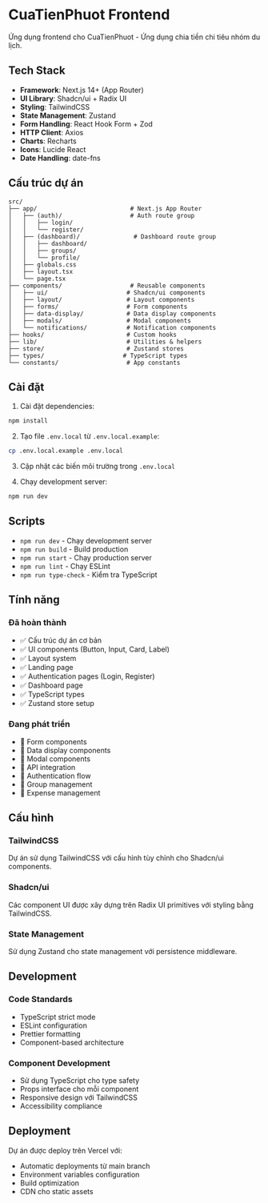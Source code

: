 # CuaTienPhuot Frontend

Ứng dụng frontend cho CuaTienPhuot - Ứng dụng chia tiền chi tiêu nhóm du lịch.

## Tech Stack

- **Framework**: Next.js 14+ (App Router)
- **UI Library**: Shadcn/ui + Radix UI
- **Styling**: TailwindCSS
- **State Management**: Zustand
- **Form Handling**: React Hook Form + Zod
- **HTTP Client**: Axios
- **Charts**: Recharts
- **Icons**: Lucide React
- **Date Handling**: date-fns

## Cấu trúc dự án

```
src/
├── app/                          # Next.js App Router
│   ├── (auth)/                   # Auth route group
│   │   ├── login/
│   │   └── register/
│   ├── (dashboard)/               # Dashboard route group
│   │   ├── dashboard/
│   │   ├── groups/
│   │   └── profile/
│   ├── globals.css
│   ├── layout.tsx
│   └── page.tsx
├── components/                   # Reusable components
│   ├── ui/                      # Shadcn/ui components
│   ├── layout/                  # Layout components
│   ├── forms/                   # Form components
│   ├── data-display/            # Data display components
│   ├── modals/                  # Modal components
│   └── notifications/           # Notification components
├── hooks/                       # Custom hooks
├── lib/                         # Utilities & helpers
├── store/                       # Zustand stores
├── types/                      # TypeScript types
└── constants/                   # App constants
```

## Cài đặt

1. Cài đặt dependencies:

```bash
npm install
```

2. Tạo file `.env.local` từ `.env.local.example`:

```bash
cp .env.local.example .env.local
```

3. Cập nhật các biến môi trường trong `.env.local`

4. Chạy development server:

```bash
npm run dev
```

## Scripts

- `npm run dev` - Chạy development server
- `npm run build` - Build production
- `npm run start` - Chạy production server
- `npm run lint` - Chạy ESLint
- `npm run type-check` - Kiểm tra TypeScript

## Tính năng

### Đã hoàn thành

- ✅ Cấu trúc dự án cơ bản
- ✅ UI components (Button, Input, Card, Label)
- ✅ Layout system
- ✅ Landing page
- ✅ Authentication pages (Login, Register)
- ✅ Dashboard page
- ✅ TypeScript types
- ✅ Zustand store setup

### Đang phát triển

- 🔄 Form components
- 🔄 Data display components
- 🔄 Modal components
- 🔄 API integration
- 🔄 Authentication flow
- 🔄 Group management
- 🔄 Expense management

## Cấu hình

### TailwindCSS

Dự án sử dụng TailwindCSS với cấu hình tùy chỉnh cho Shadcn/ui components.

### Shadcn/ui

Các component UI được xây dựng trên Radix UI primitives với styling bằng TailwindCSS.

### State Management

Sử dụng Zustand cho state management với persistence middleware.

## Development

### Code Standards

- TypeScript strict mode
- ESLint configuration
- Prettier formatting
- Component-based architecture

### Component Development

- Sử dụng TypeScript cho type safety
- Props interface cho mỗi component
- Responsive design với TailwindCSS
- Accessibility compliance

## Deployment

Dự án được deploy trên Vercel với:

- Automatic deployments từ main branch
- Environment variables configuration
- Build optimization
- CDN cho static assets
